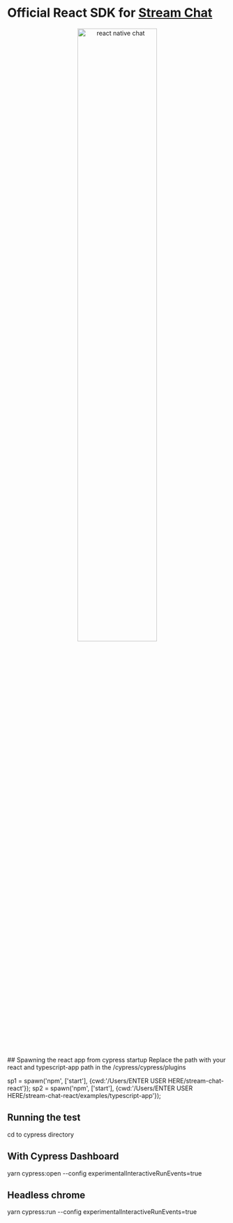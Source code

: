 # Official React SDK for [Stream Chat](https://getstream.io/chat/sdk/react/)

<p align="center">
  <a href="https://getstream.io/chat/react-chat/tutorial/"><img src="https://i.imgur.com/SRkDlFX.png" alt="react native chat" width="60%" /></a>
</p>
## Spawning the react app from cypress startup
Replace the path with your react and typescript-app path in the /cypress/cypress/plugins

 sp1 = spawn('npm', ['start'], {cwd:'/Users/ENTER USER HERE/stream-chat-react'});
 sp2 = spawn('npm', ['start'], {cwd:'/Users/ENTER USER HERE/stream-chat-react/examples/typescript-app'});

## Running the test 
cd to cypress directory
## With Cypress Dashboard
yarn cypress:open --config experimentalInteractiveRunEvents=true

## Headless chrome
yarn cypress:run --config experimentalInteractiveRunEvents=true
